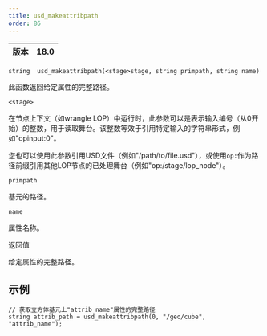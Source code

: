 ```yaml
---
title: usd_makeattribpath
order: 86
---
```

| 版本 | 18.0 |
| --- | --- |

`string  usd_makeattribpath(<stage>stage, string primpath, string name)`

此函数返回给定属性的完整路径。

`<stage>`

在节点上下文（如wrangle LOP）中运行时，此参数可以是表示输入编号（从0开始）的整数，用于读取舞台。该整数等效于引用特定输入的字符串形式，例如"opinput:0"。

您也可以使用此参数引用USD文件（例如"/path/to/file.usd"），或使用`op:`作为路径前缀引用其他LOP节点的已处理舞台（例如"op:/stage/lop_node"）。

`primpath`

基元的路径。

`name`

属性名称。

返回值

给定属性的完整路径。

## 示例

```vex
// 获取立方体基元上"attrib_name"属性的完整路径
string attrib_path = usd_makeattribpath(0, "/geo/cube", "attrib_name");

```
